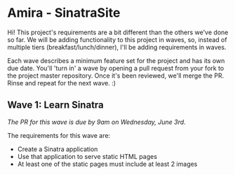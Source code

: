 # Amira - SinatraSite

Hi! This project's requirements are a bit different than the others we've done so far. We will be adding functionality to this project in waves, so, instead of multiple tiers (breakfast/lunch/dinner), I'll be adding requirements in waves.

Each wave describes a minimum feature set for the project and has its own due date. You'll 'turn in' a wave by opening a pull request from your fork to the project master repository. Once it's been reviewed, we'll merge the PR. Rinse and repeat for the next wave. :)

## Wave 1: Learn Sinatra
_The PR for this wave is due by 9am on Wednesday, June 3rd._

The requirements for this wave are:
  - Create a Sinatra application
  - Use that application to serve static HTML pages
  - At least one of the static pages must include at least 2 images
